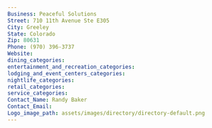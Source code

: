```yaml
---
Business: Peaceful Solutions
Street: 710 11th Avenue Ste E305
City: Greeley
State: Colorado
Zip: 80631
Phone: (970) 396-3737
Website: 
dining_categories: 
entertainment_and_recreation_categories: 
lodging_and_event_centers_categories: 
nightlife_categories: 
retail_categories: 
service_categories: 
Contact_Name: Randy Baker
Contact_Email: 
Logo_image_path: assets/images/directory/directory-default.png
---
```

